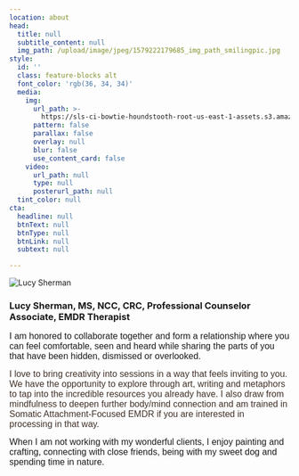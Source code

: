```yaml
---
location: about
head:
  title: null
  subtitle_content: null
  img_path: /upload/image/jpeg/1579222179685_img_path_smilingpic.jpg
style:
  id: ''
  class: feature-blocks alt
  font_color: 'rgb(36, 34, 34)'
  media:
    img:
      url_path: >-
        https://sls-ci-bowtie-houndstooth-root-us-east-1-assets.s3.amazonaws.com/NickArrasate/perceptivecounseling/1645399606933-eberhard-grossgasteiger-S-2Ukb_VqpA-unsplash.jpg
      pattern: false
      parallax: false
      overlay: null
      blur: false
      use_content_card: false
    video:
      url_path: null
      type: null
      posterurl_path: null
  tint_color: null
cta:
  headline: null
  btnText: null
  btnType: null
  btnLink: null
  subtext: null

---
```

<div class="d-flex align-items-center justify-content-around row">
<div class="col-md-4 col-lg-4 text-center d-flex align-items-center"><!-- <img class="img-responsive" style="max-width: 275px; margin: 0 auto 2em;" src="/assets/images/71.jpg" alt="Lucy Sherman" /> --> <img src="{{ page.head.img_path }}" alt="Lucy Sherman" /></div>
<div class="col-md-6">
<h3>Lucy Sherman, MS, NCC, CRC, Professional Counselor Associate, EMDR Therapist</h3>
<p><span style="font-family: verdana, geneva, sans-serif; font-size: 12pt;">I am honored to collaborate together and form a relationship where you can feel comfortable, seen and heard while sharing the parts of you that have been hidden, dismissed or overlooked.</span></p>
<p><span style="color: #403027; font-family: verdana, geneva, sans-serif; font-size: 12pt;">I love to bring creativity into sessions in a way that feels inviting to you. We have the opportunity to explore through art, writing and metaphors to tap into the incredible resources you already have. I also draw from mindfulness to deepen further body/mind connection and am trained in Somatic Attachment-Focused EMDR if you are interested in processing in that way.&nbsp;</span></p>
<p><span style="font-family: verdana, geneva, sans-serif; font-size: 12pt;">When I am not working with my wonderful clients, I enjoy painting and crafting, connecting with close friends, being with my sweet dog and spending time in nature.&nbsp;</span></p>
</div>
</div>
